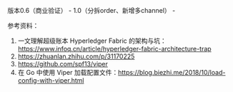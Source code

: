版本0.6（商业验证） - 1.0（分拆order、新增多channel） - 































参考资料：

1. 一文理解超级账本 Hyperledger Fabric 的架构与坑：https://www.infoq.cn/article/hyperledger-fabric-architecture-trap
2. https://zhuanlan.zhihu.com/p/31170225
3. https://github.com/spf13/viper
4. 在 Go 中使用 Viper 加载配置文件：https://blog.biezhi.me/2018/10/load-config-with-viper.html